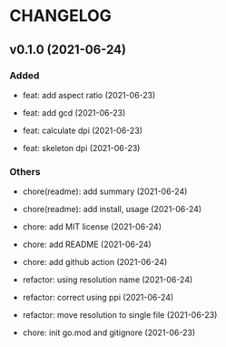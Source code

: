 # CHANGELOG

## v0.1.0 (2021-06-24)

### Added

- feat: add aspect ratio (2021-06-23)

- feat: add gcd (2021-06-23)

- feat: calculate dpi (2021-06-23)

- feat: skeleton dpi (2021-06-23)

### Others

- chore(readme): add summary (2021-06-24)

- chore(readme): add install, usage (2021-06-24)

- chore: add MIT license (2021-06-24)

- chore: add README (2021-06-24)

- chore: add github action (2021-06-24)

- refactor: using resolution name (2021-06-24)

- refactor: correct using ppi (2021-06-24)

- refactor: move resolution to single file (2021-06-23)

- chore: init go.mod and gitignore (2021-06-23)
